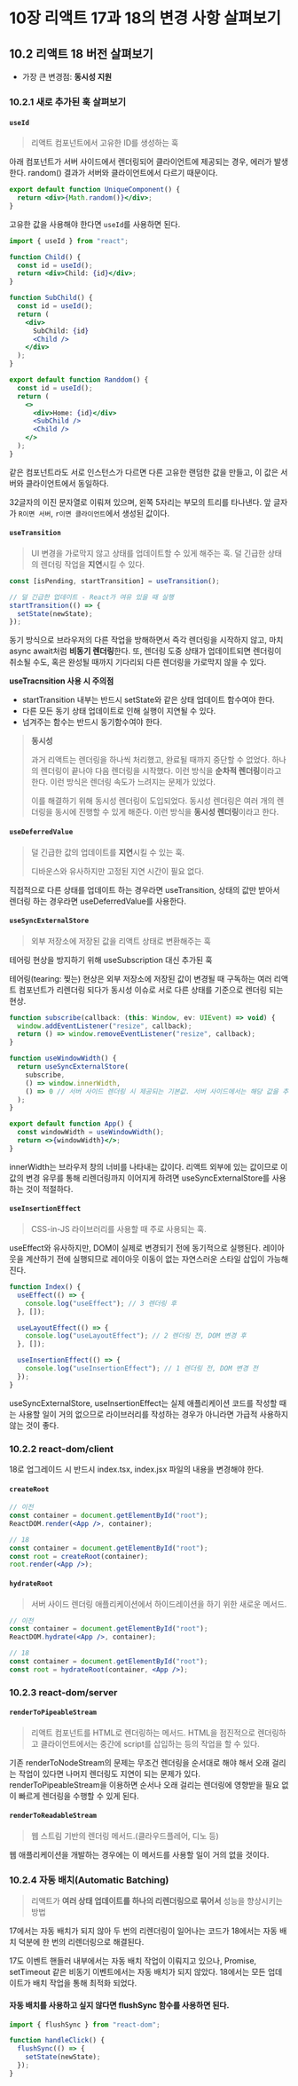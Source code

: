 # 10장 리액트 17과 18의 변경 사항 살펴보기

## 10.2 리액트 18 버전 살펴보기

- 가장 큰 변경점: **동시성 지원**

### 10.2.1 새로 추가된 훅 살펴보기

#### `useId`

> 리액트 컴포넌트에서 고유한 ID를 생성하는 훅

아래 컴포넌트가 서버 사이드에서 렌더링되어 클라이언트에 제공되는 경우, 에러가 발생한다.
random() 결과가 서버와 클라이언트에서 다르기 때문이다.

```jsx
export default function UniqueComponent() {
  return <div>{Math.random()}</div>;
}
```

고유한 값을 사용해야 한다면 `useId`를 사용하면 된다.

```jsx
import { useId } from "react";

function Child() {
  const id = useId();
  return <div>Child: {id}</div>;
}

function SubChild() {
  const id = useId();
  return (
    <div>
      SubChild: {id}
      <Child />
    </div>
  );
}

export default function Randdom() {
  const id = useId();
  return (
    <>
      <div>Home: {id}</div>
      <SubChild />
      <Child />
    </>
  );
}
```

같은 컴포넌트라도 서로 인스턴스가 다르면 다른 고유한 랜덤한 값을 만들고, 이 값은 서버와 클라이언트에서 동일하다.

32글자의 이진 문자열로 이뤄져 있으며, 왼쪽 5자리는 부모의 트리를 타나낸다. 앞 글자가 `R이면 서버`, `r이면 클라이언트`에서 생성된 값이다.

#### `useTransition`

> UI 변경을 가로막지 않고 상태를 업데이트할 수 있게 해주는 훅. 덜 긴급한 상태의 렌더링 작업을 **지연**시킬 수 있다.

```jsx
const [isPending, startTransition] = useTransition();

// 덜 긴급한 업데이트 - React가 여유 있을 때 실행
startTransition(() => {
  setState(newState);
});
```

동기 방식으로 브라우저의 다른 작업을 방해하면서 즉각 렌더링을 시작하지 않고, 마치 async await처럼 **비동기 렌더링**한다. 또, 렌더링 도중 상태가 업데이트되면 렌더링이 취소될 수도, 혹은 완성될 때까지 기다리되 다른 렌더링을 가로막지 않을 수 있다.

**useTracnsition 사용 시 주의점**

- startTransition 내부는 반드시 setState와 같은 상태 업데이트 함수여야 한다.
- 다른 모든 동기 상태 업데이트로 인해 실행이 지연될 수 있다.
- 넘겨주는 함수는 반드시 동기함수여야 한다.

> **동시성**
>
> 과거 리액트는 렌더링을 하나씩 처리했고, 완료될 때까지 중단할 수 없었다. 하나의 렌더링이 끝나야 다음 렌더링을 시작했다. 이런 방식을 **순차적 렌더링**이라고 한다. 이런 방식은 렌더링 속도가 느려지는 문제가 있었다.
>
> 이를 해결하기 위해 동시성 렌더링이 도입되었다. 동시성 렌더링은 여러 개의 렌더링을 동시에 진행할 수 있게 해준다. 이런 방식을 **동시성 렌더링**이라고 한다.

#### `useDeferredValue`

> 덜 긴급한 값의 업데이트를 **지연**시킬 수 있는 훅.
>
> 디바운스와 유사하지만 고정된 지연 시간이 필요 없다.

직접적으로 다른 상태를 업데이트 하는 경우라면 useTransition, 상태의 값만 받아서 렌더링 하는 경우라면 useDeferredValue를 사용한다.

#### `useSyncExternalStore`

> 외부 저장소에 저장된 값을 리액트 상태로 변환해주는 훅

테어링 현상을 방지하기 위해 useSubscription 대신 추가된 훅

테어링(tearing: 찢는) 현상은 외부 저장소에 저장된 값이 변경될 때 구독하는 여러 리액트 컴포넌트가 리렌더링 되다가 동시성 이슈로 서로 다른 상태를 기준으로 렌더링 되는 현상.

```jsx
function subscribe(callback: (this: Window, ev: UIEvent) => void) {
  window.addEventListener("resize", callback);
  return () => window.removeEventListener("resize", callback);
}

function useWindowWidth() {
  return useSyncExternalStore(
    subscribe,
    () => window.innerWidth,
    () => 0 // 서버 사이드 렌더링 시 제공되는 기본값. 서버 사이드에서는 해당 값을 추적할 수 없으므로 0.
  );
}

export default function App() {
  const windowWidth = useWindowWidth();
  return <>{windowWidth}</>;
}
```

innerWidth는 브라우저 창의 너비를 나타내는 값이다. 리액트 외부에 있는 값이므로 이 값의 변경 유무를 통해 리렌더링까지 이어지게 하려면 useSyncExternalStore를 사용하는 것이 적절하다.

#### `useInsertionEffect`

> CSS-in-JS 라이브러리를 사용할 때 주로 사용되는 훅.

useEffect와 유사하지만, DOM이 실제로 변경되기 전에 동기적으로 실행된다. 레이아웃을 계산하기 전에 실행되므로 레이아웃 이동이 없는 자연스러운 스타일 삽입이 가능해진다.

```jsx
function Index() {
  useEffect(() => {
    console.log("useEffect"); // 3 렌더링 후
  }, []);

  useLayoutEffect(() => {
    console.log("useLayoutEffect"); // 2 렌더링 전, DOM 변경 후
  }, []);

  useInsertionEffect(() => {
    console.log("useInsertionEffect"); // 1 렌더링 전, DOM 변경 전
  });
}
```

useSyncExternalStore, useInsertionEffect는 실제 애플리케이션 코드를 작성할 때는 사용할 일이 거의 없으므로 라이브러리를 작성하는 경우가 아니라면 가급적 사용하지 않는 것이 좋다.

### 10.2.2 react-dom/client

18로 업그레이드 시 반드시 index.tsx, index.jsx 파일의 내용을 변경해야 한다.

#### `createRoot`

```jsx
// 이전
const container = document.getElementById("root");
ReactDOM.render(<App />, container);

// 18
const container = document.getElementById("root");
const root = createRoot(container);
root.render(<App />);
```

#### `hydrateRoot`

> 서버 사이드 렌더링 애플리케이션에서 하이드레이션을 하기 위한 새로운 메서드.

```jsx
// 이전
const container = document.getElementById("root");
ReactDOM.hydrate(<App />, container);

// 18
const container = document.getElementById("root");
const root = hydrateRoot(container, <App />);
```

### 10.2.3 react-dom/server

#### `renderToPipeableStream`

> 리액트 컴포넌트를 HTML로 렌더링하는 메서드.
> HTML을 점진적으로 렌더링하고 클라이언트에서는 중간에 script를 삽입하는 등의 작업을 할 수 있다.

기존 renderToNodeStream의 문제는 무조건 렌더링을 순서대로 해야 해서 오래 걸리는 작업이 있다면 나머지 렌더링도 지연이 되는 문제가 있다. renderToPipeableStream을 이용하면 순서나 오래 걸리는 렌더링에 영향받을 필요 없이 빠르게 렌더링을 수행할 수 있게 된다.

#### `renderToReadableStream`

> 웹 스트림 기반의 렌더링 메서드.(클라우드플레어, 디노 등)

웹 애플리케이션을 개발하는 경우에는 이 메서드를 사용할 일이 거의 없을 것이다.

### 10.2.4 자동 배치(Automatic Batching)

> 리액트가 **여러 상태 업데이트를 하나의 리렌더링으로 묶어서** 성능을 향상시키는 방법

17에서는 자동 배치가 되지 않아 두 번의 리렌더링이 일어나는 코드가 18에서는 자동 배치 덕분에 한 번의 리렌더링으로 해결된다.

17도 이벤트 핸들러 내부에서는 자동 배치 작업이 이뤄지고 있으나, Promise, setTimeout 같은 비동기 이벤트에서는 자동 배치가 되지 않았다. 18에서는 모든 업데이트가 배치 작업을 통해 최적화 되었다.

#### 자동 배치를 사용하고 싶지 않다면 flushSync 함수를 사용하면 된다.

```jsx
import { flushSync } from "react-dom";

function handleClick() {
  flushSync(() => {
    setState(newState);
  });
}
```
